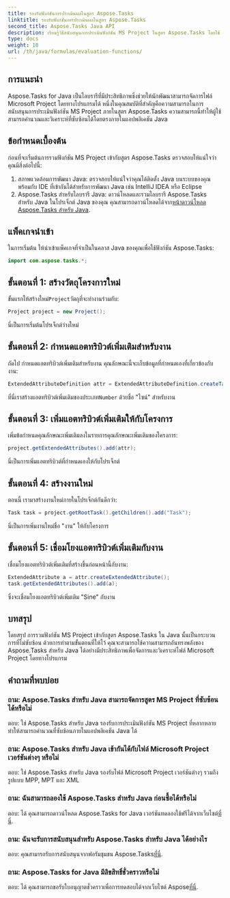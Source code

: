 ```yaml
---
title: รองรับฟังก์ชันการประเมินผลในสูตร Aspose.Tasks
linktitle: รองรับฟังก์ชันการประเมินผลในสูตร Aspose.Tasks
second_title: Aspose.Tasks Java API
description: เรียนรู้วิธีสนับสนุนการประเมินฟังก์ชัน MS Project ในสูตร Aspose.Tasks โดยใช้ Java เพิ่มประสิทธิภาพการทำงานของคุณด้วย Aspose.Tasks
type: docs
weight: 10
url: /th/java/formulas/evaluation-functions/
---
```


## การแนะนำ
Aspose.Tasks for Java เป็นไลบรารีที่มีประสิทธิภาพซึ่งช่วยให้นักพัฒนาสามารถจัดการไฟล์ Microsoft Project โดยทางโปรแกรมได้ หนึ่งในคุณสมบัติที่สำคัญคือความสามารถในการสนับสนุนการประเมินฟังก์ชัน MS Project ภายในสูตร Aspose.Tasks ความสามารถนี้ทำให้ผู้ใช้สามารถคำนวณและวิเคราะห์ที่ซับซ้อนได้โดยตรงภายในแอปพลิเคชัน Java
## ข้อกำหนดเบื้องต้น
ก่อนที่จะเริ่มต้นการรวมฟังก์ชัน MS Project เข้ากับสูตร Aspose.Tasks ตรวจสอบให้แน่ใจว่าคุณมีสิ่งต่อไปนี้:
1. สภาพแวดล้อมการพัฒนา Java: ตรวจสอบให้แน่ใจว่าคุณได้ติดตั้ง Java บนระบบของคุณพร้อมกับ IDE ที่เข้ากันได้สำหรับการพัฒนา Java เช่น IntelliJ IDEA หรือ Eclipse
2.  Aspose.Tasks สำหรับไลบรารี Java: ดาวน์โหลดและรวมไลบรารี Aspose.Tasks สำหรับ Java ในโปรเจ็กต์ Java ของคุณ คุณสามารถดาวน์โหลดได้จาก[หน้าดาวน์โหลด Aspose.Tasks สำหรับ Java](https://releases.aspose.com/tasks/java/).
## แพ็คเกจนำเข้า
ในการเริ่มต้น ให้นำเข้าแพ็คเกจที่จำเป็นในคลาส Java ของคุณเพื่อใช้ฟังก์ชัน Aspose.Tasks:
```java
import com.aspose.tasks.*;
```

## ขั้นตอนที่ 1: สร้างวัตถุโครงการใหม่
 ขั้นแรกให้สร้างใหม่`Project`วัตถุที่จะทำงานร่วมกับ:
```java
Project project = new Project();
```
นี่เป็นการเริ่มต้นโปรเจ็กต์ว่างใหม่
## ขั้นตอนที่ 2: กำหนดแอตทริบิวต์เพิ่มเติมสำหรับงาน
ถัดไป กำหนดแอตทริบิวต์เพิ่มเติมสำหรับงาน คุณลักษณะนี้จะเก็บข้อมูลที่กำหนดเองที่เกี่ยวข้องกับงาน:
```java
ExtendedAttributeDefinition attr = ExtendedAttributeDefinition.createTaskDefinition(CustomFieldType.Number, ExtendedAttributeTask.Number1, "Sine");
```
 ที่นี่เราสร้างแอตทริบิวต์เพิ่มเติมของประเภท`Number` ด้วยชื่อ "ไซน์" สำหรับงาน
## ขั้นตอนที่ 3: เพิ่มแอตทริบิวต์เพิ่มเติมให้กับโครงการ
เพิ่มข้อกำหนดคุณลักษณะเพิ่มเติมลงในรายการคุณลักษณะเพิ่มเติมของโครงการ:
```java
project.getExtendedAttributes().add(attr);
```
นี่เป็นการเพิ่มแอตทริบิวต์ที่กำหนดเองให้กับโปรเจ็กต์
## ขั้นตอนที่ 4: สร้างงานใหม่
ตอนนี้ เรามาสร้างงานใหม่ภายในโปรเจ็กต์กันดีกว่า:
```java
Task task = project.getRootTask().getChildren().add("Task");
```
นี่เป็นการเพิ่มงานใหม่ชื่อ "งาน" ให้กับโครงการ
## ขั้นตอนที่ 5: เชื่อมโยงแอตทริบิวต์เพิ่มเติมกับงาน
เชื่อมโยงแอตทริบิวต์เพิ่มเติมที่สร้างขึ้นก่อนหน้านี้กับงาน:
```java
ExtendedAttribute a = attr.createExtendedAttribute();
task.getExtendedAttributes().add(a);
```
ซึ่งจะเชื่อมโยงแอตทริบิวต์เพิ่มเติม "Sine" กับงาน

## บทสรุป
โดยสรุป การรวมฟังก์ชัน MS Project เข้ากับสูตร Aspose.Tasks ใน Java นั้นเป็นกระบวนการที่ไม่ซับซ้อน ด้วยการทำตามขั้นตอนที่ให้ไว้ คุณจะสามารถใช้ความสามารถอันทรงพลังของ Aspose.Tasks สำหรับ Java ได้อย่างมีประสิทธิภาพเพื่อจัดการและวิเคราะห์ไฟล์ Microsoft Project โดยทางโปรแกรม
## คำถามที่พบบ่อย
### ถาม: Aspose.Tasks สำหรับ Java สามารถจัดการสูตร MS Project ที่ซับซ้อนได้หรือไม่
ตอบ: ใช่ Aspose.Tasks สำหรับ Java รองรับการประเมินฟังก์ชัน MS Project ที่หลากหลาย ทำให้สามารถคำนวณที่ซับซ้อนภายในแอปพลิเคชัน Java ได้
### ถาม: Aspose.Tasks สำหรับ Java เข้ากันได้กับไฟล์ Microsoft Project เวอร์ชันต่างๆ หรือไม่
ตอบ: ใช่ Aspose.Tasks สำหรับ Java รองรับไฟล์ Microsoft Project เวอร์ชันต่างๆ รวมถึงรูปแบบ MPP, MPT และ XML
### ถาม: ฉันสามารถลองใช้ Aspose.Tasks สำหรับ Java ก่อนซื้อได้หรือไม่
 ตอบ: ได้ คุณสามารถดาวน์โหลด Aspose.Tasks for Java เวอร์ชันทดลองใช้ฟรีได้จากเว็บไซต์[ที่นี่](https://purchase.aspose.com/buy).
### ถาม: ฉันจะรับการสนับสนุนสำหรับ Aspose.Tasks สำหรับ Java ได้อย่างไร
ตอบ: คุณสามารถรับการสนับสนุนจากฟอรัมชุมชน Aspose.Tasks[ที่นี่](https://forum.aspose.com/c/tasks/15).
### ถาม: Aspose.Tasks for Java มีลิขสิทธิ์ชั่วคราวหรือไม่
 ตอบ: ได้ คุณสามารถขอรับใบอนุญาตชั่วคราวเพื่อการทดสอบได้จากเว็บไซต์ Aspose[ที่นี่](https://purchase.aspose.com/temporary-license/).